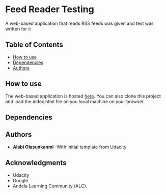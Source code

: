 # Feed Reader Testing
A web-based application that reads RSS feeds was given and test was written for it
## Table of Contents

* [How to use](#instructions)
* [Dependencies](#dependencies)
* [Authors](#authors)

## How to use

The web-based application is hosted [here]().
You can also clone this project and load the index.html file on you local machine on your browser.

## Dependencies

## Authors

* **Alabi Olasunkanmi**
-With initial template from Udacity

## Acknowledgments

* Udacity
* Google
* Andela Learning Community (ALC).
